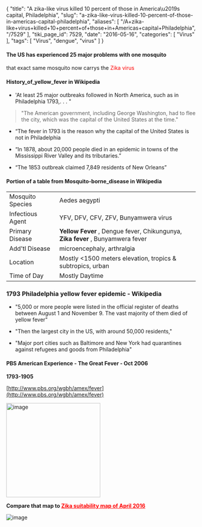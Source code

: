 {
    "title": "A zika-like virus killed 10 percent of those in America\u2019s capital, Philadelphia",
    "slug": "a-zika-like-virus-killed-10-percent-of-those-in-americas-capital-philadelphia",
    "aliases": [
        "/A+zika-like+virus+killed+10+percent+of+those+in+Americas+capital+Philadelphia",
        "/7529"
    ],
    "tiki_page_id": 7529,
    "date": "2016-05-16",
    "categories": [
        "Virus"
    ],
    "tags": [
        "Virus",
        "dengue",
        "virus"
    ]
}


#### The US has experienced 25 major problems with one mosquito  
 that exact same mosquito now carrys the <span style="color:#F00;">Zika virus</span>

#### History_of_yellow_fever in Wikipedia

* 'At least 25 major outbreaks followed in North America, such as in Philadelphia 1793,. . . "

> "The American government, including George Washington, had to flee the city, which was the capital of the United States at the time."

* “The fever in 1793 is the reason why the capital of the United States is not in Philadelphia

* “In 1878, about 20,000 people died in an epidemic in towns of the Mississippi River Valley and its tributaries.”

* “The 1853 outbreak claimed 7,849 residents of New Orleans”

#### Portion of a table from Mosquito-borne_disease in Wikipedia

| | |
| --- | --- |
| Mosquito Species | Aedes aegypti |
| Infectious Agent | YFV, DFV, CFV, ZFV, Bunyamwera virus |
| Primary Disease |  **Yellow Fever** , Dengue fever, Chikungunya, <br> **Zika fever** , Bunyamwera fever |
| Add'tl Disease | microencephaly, arthralgia |
| Location | Mostly <1500 meters elevation, tropics & subtropics, urban |
| Time of Day | Mostly Daytime |

### 1793 Philadelphia yellow fever epidemic - Wikipedia

* "5,000 or more people were listed in the official register of deaths between August 1 and November 9. The vast majority of them died of yellow fever"

* "Then the largest city in the US, with around 50,000 residents,"

* "Major port cities such as Baltimore and New York had quarantines against refugees and goods from Philadelphia"

#### PBS American Experience - The Great Fever - Oct 2006

 **1793-1905** 

[http://www.pbs.org/wgbh/amex/fever](http://www.pbs.org/wgbh/amex/fever)

<img src="https://d378j1rmrlek7x.cloudfront.net/attachments/jpeg/yellow-fever-map.jpg" alt="image" width="250">

 **Compare that map to <a href="/posts/zika-suitability-map-of" style="color: red; text-decoration: underline;" title="This link has an unknown page_id: 7287">Zika suitability map of April 2016</a>** 

<img src="https://d378j1rmrlek7x.cloudfront.net/attachments/jpeg/zika-suitability-map-april-2016.jpg" alt="image">